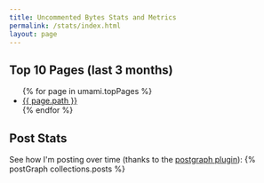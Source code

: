 ```yaml
---
title: Uncommented Bytes Stats and Metrics
permalink: /stats/index.html
layout: page
---
```


## Top 10 Pages (last 3 months)

<ul class="top-pages">
  {% for page in umami.topPages %}
    <li>
        <a href="{{ page.path }}">{{ page.path }}</a>
    </li>
  {% endfor %}
</ul>

## Post Stats

See how I'm posting over time (thanks to the [postgraph plugin](https://postgraph.rknight.me)):
{% postGraph collections.posts %}